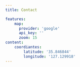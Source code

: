 ```yaml
---
title: Contact

features:
    map:
      provider: 'google'
      api_key: ''
      zoom: 15
content:
    coordiantes:
        latitude: '35.846844'
        longitude: '127.129918'
---
```

